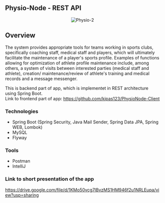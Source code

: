 ## Physio-Node - REST API
<p align="center"><img src='https://i.postimg.cc/VvnkWZrN/Physio-2.png' border='0' alt='Physio-2'/></p>


## Overview
The system provides appropriate tools for teams working in sports clubs, specifically coaching staff,
medical staff and players, which will ultimately facilitate the maintenance of a player's sports profile.
Examples of functions allowing for optimization of athlete profile maintenance include, among others, a 
system of visits between interested parties (medical staff and athlete), creation/ maintenance/review of
athlete's training and medical records and a message messenger.

This is backend part of app, which is implementet in REST architecture using Spring Boot. <br/>
Link to frontend part of app:
https://github.com/kipas123/PhysioNode-Client


### Technologies

- Spring Boot (Spring Security, Java Mail Sender, Spring Data JPA, Spring WEB, Lombok)
- MySQL
- Flyway

### Tools

- Postman
- IntelliJ

### Link to short presentation of the app
https://drive.google.com/file/d/1KMo50vcg7lBvzMS1HM946f2u1NRLEupa/view?usp=sharing
